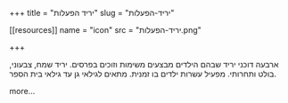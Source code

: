 +++
title = "יריד הפעלות"
slug = "יריד-הפעלות"

[[resources]]
  name = "icon"
  src = "יריד-הפעלות.png"

+++

ארבעה דוכני יריד שבהם הילדים מבצעים משימות וזוכים בפרסים. יריד שמח, צבעוני, בולט ותחרותי.
מפעיל עשרות ילדים בו זמנית.
מתאים לגילאי גן עד גילאי בית הספר.

<!--more-->

more...
